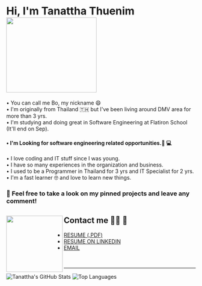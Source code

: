 
# Hi, I'm Tanattha Thuenim  <img src="https://media.giphy.com/media/WOwiryOPA0G6jhKqB0/giphy.gif" width="240" height="200" />

• You can call me Bo, my nickname 😄 </br>
• I'm originally from Thailand 🇹🇭 but I've been living around DMV area for more than 3 yrs. </br>
• I'm studying and doing great in Software Engineering at Flatiron School (It'll end on Sep). </br>
#### • I'm Looking for software engineering related opportunities.👀 💻 </br>
• I love coding and IT stuff since I was young. </br>
• I have so many experiences in the organization and business.  </br>
• I used to be a Programmer in Thailand for 3 yrs and IT Specialist for 2 yrs. </br>
• I'm a fast learner 🤓  and love to learn new things.</br>

### 🔸 Feel free to take a look on my pinned projects and leave any comment!

## Contact me 👩🏻 📧 <img src="https://media.giphy.com/media/huDbeRCslqAWRJpRJA/giphy.gif" align="left" width="150" height="150"/>

- [RESUME (.PDF)](https://drive.google.com/file/d/1FkBOPaBidPZpVPVx1gFlQCsVH1E1iGiX/view?usp=sharing) </br> 
- [RESUME ON LINKEDIN](https://www.linkedin.com/in/tanattha-thuenim-5b67b31b3/)</br>
- [EMAIL](mailto:tanattha.thuenim@gmail.com")
</br>
<hr>

![Tanattha's GitHub Stats](https://github-readme-stats.vercel.app/api?username=Tanattha&hide=stars&count_private=true&show_icons=true&theme=radical)
![Top Languages](https://github-readme-stats.vercel.app/api/top-langs/?username=Tanattha&layout=compact&theme=radical)

